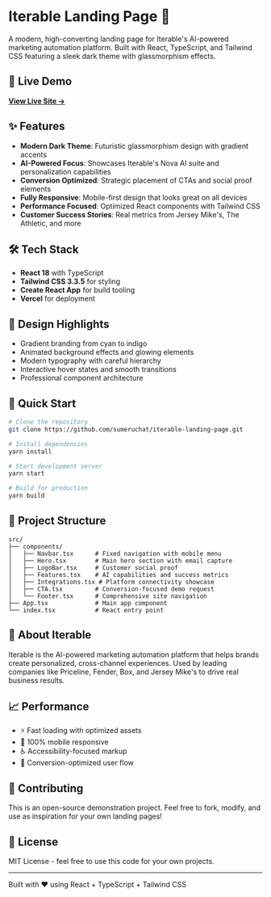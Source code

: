 # Iterable Landing Page 🚀

A modern, high-converting landing page for Iterable's AI-powered marketing automation platform. Built with React, TypeScript, and Tailwind CSS featuring a sleek dark theme with glassmorphism effects.

## 🌟 Live Demo

**[View Live Site →](https://iterable-landing-page-d8xwuqeft-sumchatterings-projects.vercel.app)**

## ✨ Features

- **Modern Dark Theme**: Futuristic glassmorphism design with gradient accents
- **AI-Powered Focus**: Showcases Iterable's Nova AI suite and personalization capabilities
- **Conversion Optimized**: Strategic placement of CTAs and social proof elements
- **Fully Responsive**: Mobile-first design that looks great on all devices
- **Performance Focused**: Optimized React components with Tailwind CSS
- **Customer Success Stories**: Real metrics from Jersey Mike's, The Athletic, and more

## 🛠️ Tech Stack

- **React 18** with TypeScript
- **Tailwind CSS 3.3.5** for styling
- **Create React App** for build tooling
- **Vercel** for deployment

## 🎨 Design Highlights

- Gradient branding from cyan to indigo
- Animated background effects and glowing elements
- Modern typography with careful hierarchy
- Interactive hover states and smooth transitions
- Professional component architecture

## 🚀 Quick Start

```bash
# Clone the repository
git clone https://github.com/sumeruchat/iterable-landing-page.git

# Install dependencies
yarn install

# Start development server
yarn start

# Build for production
yarn build
```

## 📁 Project Structure

```
src/
├── components/
│   ├── Navbar.tsx      # Fixed navigation with mobile menu
│   ├── Hero.tsx        # Main hero section with email capture
│   ├── LogoBar.tsx     # Customer social proof
│   ├── Features.tsx    # AI capabilities and success metrics
│   ├── Integrations.tsx # Platform connectivity showcase
│   ├── CTA.tsx         # Conversion-focused demo request
│   └── Footer.tsx      # Comprehensive site navigation
├── App.tsx             # Main app component
└── index.tsx           # React entry point
```

## 💼 About Iterable

Iterable is the AI-powered marketing automation platform that helps brands create personalized, cross-channel experiences. Used by leading companies like Priceline, Fender, Box, and Jersey Mike's to drive real business results.

## 📈 Performance

- ⚡ Fast loading with optimized assets
- 📱 100% mobile responsive
- ♿ Accessibility-focused markup
- 🎯 Conversion-optimized user flow

## 🤝 Contributing

This is an open-source demonstration project. Feel free to fork, modify, and use as inspiration for your own landing pages!

## 📄 License

MIT License - feel free to use this code for your own projects.

---

Built with ❤️ using React + TypeScript + Tailwind CSS

